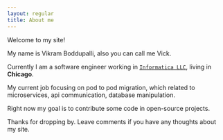 ```yaml
---
layout: regular
title: About me
---
```


Welcome to my site!

My name is Vikram Boddupalli, also you can call me Vick.

Currently I am a software engineer working in [`Informatica LLC`], living in **Chicago**.

My current job focusing on pod to pod migration, which related to microservices, api communication, database manipulation.

Right now my goal is to contribute some code in open-source projects.

Thanks for dropping by. Leave comments if you have any thoughts about my site.

[`Informatica LLC`]: https://www.informatica.com/#fbid=K9c_zH5jojx




